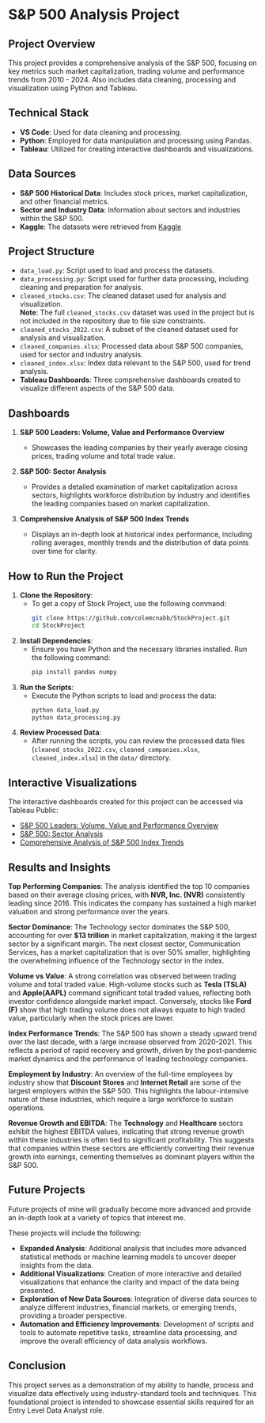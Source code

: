 # S&P 500 Analysis Project

## Project Overview

This project provides a comprehensive analysis of the S&P 500, focusing on key metrics such market capitalization, trading volume and performance trends from 2010 - 2024. Also includes data cleaning, processing and visualization using Python and Tableau.

## Technical Stack

- **VS Code**: Used for data cleaning and processing.
- **Python**: Employed for data manipulation and processing using Pandas.
- **Tableau**: Utilized for creating interactive dashboards and visualizations.

## Data Sources

- **S&P 500 Historical Data**: Includes stock prices, market capitalization, and other financial metrics.
- **Sector and Industry Data**: Information about sectors and industries within the S&P 500.
- **Kaggle**: The datasets were retrieved from [Kaggle](https://www.kaggle.com/datasets/andrewmvd/sp-500-stocks)

## Project Structure

- `data_load.py`: Script used to load and process the datasets.
- `data_processing.py`: Script used for further data processing, including cleaning and preparation for analysis.
- `cleaned_stocks.csv`: The cleaned dataset used for analysis and visualization.<br>
  **Note**: The full `cleaned_stocks.csv` dataset was used in the project but is not included in the repository due to file size constraints.
- `cleaned_stocks_2022.csv`: A subset of the cleaned dataset used for analysis and visualization.
- `cleaned_companies.xlsx`: Processed data about S&P 500 companies, used for sector and industry analysis.
- `cleaned_index.xlsx`: Index data relevant to the S&P 500, used for trend analysis.
- **Tableau Dashboards**: Three comprehensive dashboards created to visualize different aspects of the S&P 500 data.

## Dashboards

1. **S&P 500 Leaders: Volume, Value and Performance Overview**
   - Showcases the leading companies by their yearly average closing prices, trading volume and total trade value.
  
2. **S&P 500: Sector Analysis**
   - Provides a detailed examination of market capitalization across sectors, highlights workforce distribution by industry and identifies the leading companies based on market capitalization.
  
3. **Comprehensive Analysis of S&P 500 Index Trends**
   - Displays an in-depth look at historical index performance, including rolling averages, monthly trends and the distribution of data points over time for clarity.
  
## How to Run the Project

1. **Clone the Repository**:
   - To get a copy of Stock Project, use the following command:
     ```bash
     git clone https://github.com/colemcnabb/StockProject.git
     cd StockProject

2. **Install Dependencies**:
   - Ensure you have Python and the necessary libraries installed. Run the following command:
     ```bash
     pip install pandas numpy

3. **Run the Scripts**:
   - Execute the Python scripts to load and process the data:
     ```bash
     python data_load.py
     python data_processing.py

4. **Review Processed Data**:
   - After running the scripts, you can review the processed data files (`cleaned_stocks_2022.csv`, `cleaned_companies.xlsx`, `cleaned_index.xlsx`) in the `data/` directory.

## Interactive Visualizations

The interactive dashboards created for this project can be accessed via Tableau Public:

   - [S&P 500 Leaders: Volume, Value and Performance Overview](https://public.tableau.com/views/StockProjectLeadersOverview/SP500LeadersVolumeValueandPerformanceOverview?:language=en-US&publish=yes&:sid=&:redirect=auth&:display_count=n&:origin=viz_share_link)
   - [S&P 500: Sector Analysis](https://public.tableau.com/shared/26Q2SZCQX?:display_count=n&:origin=viz_share_link)
   - [Comprehensive Analysis of S&P 500 Index Trends](https://public.tableau.com/views/StockProjectIndexTrends/ComprehensiveAnalysisofSP500IndexTrends?:language=en-US&publish=yes&:sid=&:redirect=auth&:display_count=n&:origin=viz_share_link)
  
## Results and Insights

**Top Performing Companies**: The analysis identified the top 10 companies based on their average closing prices, with **NVR, Inc. (NVR)** consistently leading since 2016.  This indicates the company has sustained a high market valuation and strong performance over the years.

**Sector Dominance**: The Technology sector dominates the S&P 500, accounting for over **$13 trillion** in market capitalization, making it the largest sector by a significant margin.  The next closest sector, Communication Services, has a market capitalization that is over 50% smaller, highlighting the overwhelming influence of the Technology sector in the index.

**Volume vs Value**: A strong correlation was observed between trading volume and total traded value.  High-volume stocks such as **Tesla (TSLA)** and **Apple(AAPL)** command significant total traded values, reflecting both investor confidence alongside market impact. Conversely, stocks like **Ford (F)** show that high trading volume does not always equate to high traded value, particularly when the stock prices are lower.

**Index Performance Trends**: The S&P 500 has shown a steady upward trend over the last decade, with a large increase observed from 2020-2021. This reflects a period of rapid recovery and growth, driven by the post-pandemic market dynamics and the performance of leading technology companies.

**Employment by Industry**: An overview of the full-time employees by industry show that **Discount Stores** and **Internet Retail** are some of the largest employers within the S&P 500.  This highlights the labour-intensive nature of these industries, which require a large workforce to sustain operations.

**Revenue Growth and EBITDA**: The **Technology** and **Healthcare** sectors exhibit the highest EBITDA values, indicating that strong revenue growth within these industries is often tied to significant profitability.  This suggests that companies within these sectors are efficiently converting their revenue growth into earnings, cementing themselves as dominant players within the S&P 500.


## Future Projects

Future projects of mine will gradually become more advanced and provide an in-depth look at a variety of topics that interest me.  

These projects will include the following:

- **Expanded Analysis**: Additional analysis that includes more advanced statistical methods or machine learning models to uncover deeper insights from the data.
- **Additional Visualizations**: Creation of more interactive and detailed visualizations that enhance the clarity and impact of the data being presented.
- **Exploration of New Data Sources**: Integration of diverse data sources to analyze different industries, financial markets, or emerging trends, providing a broader perspective.
- **Automation and Efficiency Improvements**: Development of scripts and tools to automate repetitive tasks, streamline data processing, and improve the overall efficiency of data analysis workflows.

## Conclusion

This project serves as a demonstration of my ability to handle, process and visualize data effectively using industry-standard tools and techniques. This foundational project is intended to showcase essential skills required for an Entry Level Data Analyst role.
